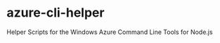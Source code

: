 azure-cli-helper
================

Helper Scripts for the Windows Azure Command Line Tools for Node.js
